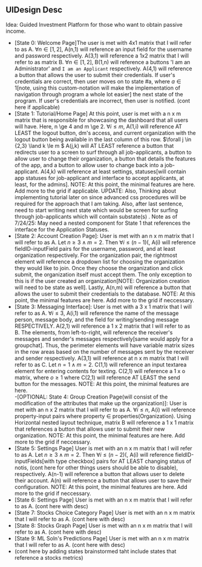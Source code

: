 [Purpose]: <> "The purpose of this file is to house UIDesign decscirpitons for states of the program"



## UIDesign Desc 
Idea: Guided Investment Platform for those who want to obtain passive income. 
- [State 0: Welcome Page]The user is met with 4x1 matrix that I will refer to as A. $\forall n \in [1,2]$, A(n,1) will reference an input field for the username and password respectively. A(3,1) will reference a 1x2 matrix that I will refer to as matrix B. $\forall n \in [1,2]$, B(1,n) will reference a buttons 'I am an Administrator' and `I am an Applicant` respectively. A(4,1) will reference a button that allows the user to submit their credentials. If user's credentials are correct, then user moves on to state #a, where $a \in {1}$[note, using this custom-notation will make the implementation of navigation through program a whole lot easier] the next state of the program. If user's credentials are incorrect, then user is notified. (cont here if applicable)
- [State 1: Tutorial/Home Page] At this point, user is met with a n x m matrix that is responsible for showcasing the dashboard that all users will have. Here, n \ge 4 and m \ge 2. $\forall i \le m$,  A(1,i) will reference AT LEAST the logout button, dm's access, and current organization with the logout button being available in the last column of this row. $\forall j \in {2,3} \land k \le m $ A(j,k) will AT LEAST reference a button that redirects user to a screen to surf through all job-applicants, a button to allow user to change their organization, a button that details the features of the app, and a button to allow user to change back into a job-applicant. A(4,k) will reference at least settings, statuses[will contain app statuses for job-applicant and interface to accept applicants, at least, for the admins]. NOTE: At this point, the minimal features are here. Add more to the grid if applicable. UPDATE: Also, Thinking about implementing tutorial later on since advanced css procedures will be required for the approach that I am taking. Also, after last sentence, need to start writing next state which would be screen for surfing through job-applicants which will contain substate(s) . Note as of 7/24/25: May need a nested component for State 1 that references the interface for the Application Statuses. 
- [State 2: Account Creation Page]: User is met with an n x m matrix that I will refer to as A. Let $n \ge 3 \land m = 2$. Then $\forall i \le (n-1)($, A(i) will reference fieldID-inputField pairs for the username, password, and at least organization respectively. For the organization pair, the rightmost element will reference a dropdown list for choosing the organization they would like to join. Once they choose the organization and click submit, the organization itself must accept them. The only exception to this is if the user created an organization[NOTE: Organization creation will need to be state as well]. Lastly, A(n,m) will reference a button that allows the user to submit their credentials to the database. NOTE: At this point, the minimal features are here. Add more to the grid if neccessary.
- [State 3: Messaging Interface]: User is met with a 3 x 1 matrix that I will refer to as A. $\forall i \le 3$, A(i,1) will reference the name of the message person, message body, and the field for writing/sending message RESPECTIVELY. A(2,1) will reference a 1 x 2 matrix that I will refer to as B. The elements, from left-to-right, will reference the receiver's messages and sender's messages respectively[same would apply for a groupchat]. Thus, the perimeter elements will have variable matrix sizes in the row areas based on the number of messages sent by the receiver and sender respectively. A(3,1) will reference at n x m matrix that I will refer to as C. Let $n = 1 \land m = 2$. C(1,1) will reference an input textarea element for entering contents for texting. C(2,1) will reference a 1 x o matrix, where $o \ge 1$ where C(2,1) will reference AT LEAST the send button for the messages. NOTE: At this point, the minimal features are here.   
-[OPTIONAL: State 4: Group Creation Page(will consist of the modification of the attributes that make up the organization)]: User is met with an n x 2 matrix that I will refer to as A. $\forall i \le n$, A(i) will reference property-input pairs where property $\in$ properties(Organization). Using Horizontal nested layout technique, matrix B will reference a 1 x 1 matrix that references a button that allows user to submit their new organization. NOTE: At this point, the minimal features are here. Add more to the grid if neccessary. 
- [State 5: Settings Page]  User is met with an n x m matrix that I will refer to as A. Let $n \ge 3 \land m = 2$. Then $\forall i \le (n-2)($, A(i) will reference fieldID-inputFields[with type checkbox] pairs for AT LEAST changing status of notis, (cont here for other things users should be able to disable), respectively. A(n-1) will reference a button that allows user to delete their account. A(n) will reference a button that allows user to save their configuration. NOTE: At this point, the minimal features are here. Add more to the grid if neccessary.
- [State 6: Settings Page]  User is met with an n x m matrix that I will refer to as A. (cont here with desc)
- [State 7: Stocks Choice Category Page]  User is met with an n x m matrix that I will refer to as A. (cont here with desc)
- [State 8: Stocks Graph Page]  User is met with an n x m matrix that I will refer to as A. (cont here with desc)
- [State 9: ML Soln's Predictions Page]  User is met with an n x m matrix that I will refer to as A. (cont here with desc)
- (cont here by adding states brainstormed taht include states that reference a stocks metrics)


